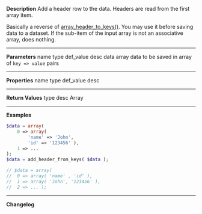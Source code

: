 **Description**
Add a header row to the data. Headers are read from the first array item.

Basically a reverse of [array_header_to_keys()](#array_header_to_keys). You may use it before saving data to a dataset. If the sub-item of the input array is not an associative array, does nothing.

--------
**Parameters**
name	type	def_value	desc
data	array		data to be saved in array of `key => value` pairs

--------
**Properties**
name	type	def_value	desc


--------
**Return Values**
type	desc
Array

--------
**Examples**

```php
$data = array( 
	0 => array( 
		'name' => 'John', 
		'id' => '123456' ),
	1 => ...
);
$data = add_header_from_keys( $data );

// $data = array( 
//	0 => array( 'name' , 'id' ), 
//	1 => array( 'John', '123456' ),
//	2 => ... );
```

--------
**Changelog**

